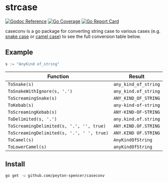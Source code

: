 # strcase
[![Godoc Reference](https://godoc.org/github.com/peyton-spencer/caseconv?status.svg)](http://godoc.org/github.com/peyton-spencer/caseconv)
[![Go Coverage](https://github.com/peyton-spencer/caseconv/wiki/coverage.svg)](https://raw.githack.com/peyton-spencer/caseconv/wiki/coverage.html)
[![Go Report Card](https://goreportcard.com/badge/github.com/peyton-spencer/caseconv)](https://goreportcard.com/report/github.com/peyton-spencer/caseconv)

caseconv is a go package for converting string case to various cases (e.g. [snake case](https://en.wikipedia.org/wiki/Snake_case) or [camel case](https://en.wikipedia.org/wiki/CamelCase)) to see the full conversion table below.

## Example

```go
s := "AnyKind of_string"
```

| Function                                  | Result               |
|-------------------------------------------|----------------------|
| `ToSnake(s)`                              | `any_kind_of_string` |
| `ToSnakeWithIgnore(s, '.')`               | `any_kind.of_string` |
| `ToScreamingSnake(s)`                     | `ANY_KIND_OF_STRING` |
| `ToKebab(s)`                              | `any-kind-of-string` |
| `ToScreamingKebab(s)`                     | `ANY-KIND-OF-STRING` |
| `ToDelimited(s, '.')`                     | `any.kind.of.string` |
| `ToScreamingDelimited(s, '.', '', true)`  | `ANY.KIND.OF.STRING` |
| `ToScreamingDelimited(s, '.', ' ', true)` | `ANY.KIND OF.STRING` |
| `ToCamel(s)`                              | `AnyKindOfString`    |
| `ToLowerCamel(s)`                         | `anyKindOfString`    |


## Install

```bash
go get -u github.com/peyton-spencer/caseconv
```